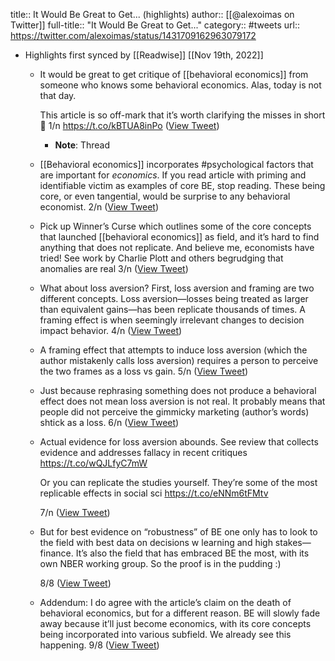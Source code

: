 title:: It Would Be Great to Get... (highlights)
author:: [[@alexoimas on Twitter]]
full-title:: "It Would Be Great to Get..."
category:: #tweets
url:: https://twitter.com/alexoimas/status/1431709162963079172

- Highlights first synced by [[Readwise]] [[Nov 19th, 2022]]
	- It would be great to get critique of [[behavioral economics]] from someone who knows some behavioral economics. Alas, today is not that day. 
	  
	  This article is so off-mark that it’s worth clarifying the misses in short 🧵 1/n
	   https://t.co/kBTUA8inPo ([View Tweet](https://twitter.com/alexoimas/status/1431709162963079172))
		- **Note**: Thread
	- [[Behavioral economics]] incorporates #psychological factors that are important for *economics*. If you read article with priming and identifiable victim as examples of core BE, stop reading. These being core, or even tangential, would be surprise to any behavioral economist. 2/n ([View Tweet](https://twitter.com/alexoimas/status/1431709163898474498))
	- Pick up Winner’s Curse which outlines some of the core concepts that launched [[behavioral economics]] as field, and it’s hard to find anything that does not replicate. And believe me, economists have tried! See work by Charlie Plott and others begrudging that anomalies are real 3/n ([View Tweet](https://twitter.com/alexoimas/status/1431709164712116224))
	- What about loss aversion? First, loss aversion and framing are two different concepts. Loss aversion—losses being treated as larger than equivalent gains—has been replicate thousands of times. A framing effect is when seemingly irrelevant changes to decision impact behavior. 4/n ([View Tweet](https://twitter.com/alexoimas/status/1431709165957828616))
	- A framing effect that attempts to induce loss aversion (which the author mistakenly calls loss aversion) requires a person to perceive the two frames as a loss vs gain. 5/n ([View Tweet](https://twitter.com/alexoimas/status/1431709166876377095))
	- Just because rephrasing something does not produce a behavioral effect does not mean loss aversion is not real. It probably means that people did not perceive the gimmicky marketing (author’s words) shtick as a loss. 6/n ([View Tweet](https://twitter.com/alexoimas/status/1431709167673282561))
	- Actual evidence for loss aversion abounds. See review that collects evidence and addresses fallacy in recent critiques https://t.co/wQJLfyC7mW
	  
	  Or you can replicate the studies yourself. They’re some of the most replicable effects in social sci https://t.co/eNNm6tFMtv 
	  
	  7/n ([View Tweet](https://twitter.com/alexoimas/status/1431709168520638464))
	- But for best evidence on “robustness” of BE one only has to look to the field with best data on decisions w learning and high stakes—finance. It’s also the field that has embraced BE the most, with its own NBER working group. So the proof is in the pudding :)
	  
	  8/8 ([View Tweet](https://twitter.com/alexoimas/status/1431709169653096453))
	- Addendum: I do agree with the article’s claim on the death of behavioral economics, but for a different reason. BE will slowly fade away because it’ll just become economics, with its core concepts being incorporated into various subfield. We already see this happening. 9/8 ([View Tweet](https://twitter.com/alexoimas/status/1431709684604538886))